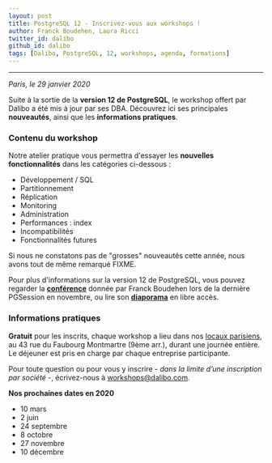 ```yaml
---
layout: post
title: PostgreSQL 12 - Inscrivez-vous aux workshops !
author: Franck Boudehen, Laura Ricci
twitter_id: dalibo
github_id: dalibo
tags: [Dalibo, PostgreSQL, 12, workshops, agenda, formations]
---
```


---

*Paris, le 29 janvier 2020*

Suite à la sortie de la **version 12 de PostgreSQL**, le workshop offert par Dalibo a été mis à jour par ses DBA. Découvrez ici ses principales **nouveautés**, ainsi que les **informations pratiques**.

<!--MORE-->

### Contenu du workshop

Notre atelier pratique vous permettra d'essayer les **nouvelles fonctionnalités** dans les catégories ci-dessous :

 * Développement / SQL
 * Partitionnement
 * Réplication
 * Monitoring
 * Administration
 * Performances : index
 * Incompatibilités
 * Fonctionnalités futures
  
Si nous ne constatons pas de "grosses" nouveautés cette année, nous avons tout de même remarqué FIXME.

Pour plus d'informations sur la version 12 de PostgreSQL, vous pouvez regarder la **[conférence](https://dali.bo/video_conf_pg12)** donnée par Franck Boudehen lors de la dernière PGSession en novembre, ou lire son **[diaporama](https://dali.bo/slides_conf_pg12)** en libre accès.


### Informations pratiques

**Gratuit** pour les inscrits, chaque workshop a lieu dans nos [locaux parisiens](https://www.dalibo.com/contact), au 43 rue du Faubourg Montmartre (9ème arr.), durant une journée entière. Le déjeuner est pris en charge par chaque entreprise participante.

Pour toute question ou pour vous y inscrire - *dans la limite d’une inscription par société* -, écrivez-nous à [workshops@dalibo.com](mailto:workshops@dalibo.com).

**Nos prochaines dates en 2020**
* 10 mars
* 2 juin
* 24 septembre
* 8 octobre
* 27 novembre
* 10 décembre

